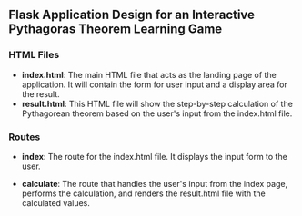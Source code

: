 ## Flask Application Design for an Interactive Pythagoras Theorem Learning Game

### HTML Files

- **index.html**: The main HTML file that acts as the landing page of the application. It will contain the form for user input and a display area for the result.
- **result.html**: This HTML file will show the step-by-step calculation of the Pythagorean theorem based on the user's input from the index.html file.

### Routes

- **index**: The route for the index.html file. It displays the input form to the user.

- **calculate**: The route that handles the user's input from the index page, performs the calculation, and renders the result.html file with the calculated values.